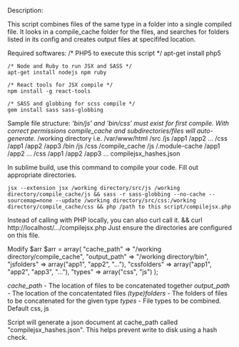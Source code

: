 Description:

This script combines files of the same type in a folder into a single compiled file. It looks in a compile_cache folder for the files, and searches for folders listed in its config and creates output files at specififed location.

Required softwares:
	/* PHP5 to execute this script */
	apt-get install php5

	/* Node and Ruby to run JSX and SASS */
	apt-get install nodejs npm ruby

	/* React tools for JSX compile */
	npm install -g react-tools

	/* SASS and globbing for scss compile */
	gem install sass sass-globbing

Sample file structure:
*'bin/js' and 'bin/css' must exist for first compile. With correct permissions compile_cache and subdirectories/files will auto-generate.*
	/working directory i.e. /var/www/html
		/src
			/js
				/app1
				/app2
				...
			/css
				/app1
				/app2
				/app3
		/bin
			/js
			/css
		/compile_cache
			/js
				/.module-cache
				/app1
				/app2
				...
			/css
				/app1
				/app2
				/app3
				...
			compilejsx_hashes.json

In sublime build, use this command to compile your code. Fill out appropriate directories.

	jsx --extension jsx /working directory/src/js /working directory/compile_cache/js && sass -r sass-globbing --no-cache --sourcemap=none --update /working directory/src/css:/working directory/compile_cache/css && php /path to this script/compilejsx.php

Instead of calling with PHP locally, you can also curl call it.
	&& curl http://localhost/.../compilejsx.php
Just ensure the directories are configured on this file.

Modify $arr
	$arr = array(
		"cache_path"	=>	"/working directory/compile_cache",
		"output_path"	=>	"/working directory/bin",
		"jsfolders"		=>	array("app1", "app2", "..."),
		"cssfolders"	=>	array("app1", "app2", "app3", "..."),
		"types"			=>	array("css", "js")
	);

*cache_path* 	- The location of files to be concatenated together
*output_path*	- The location of the concatentated files
*(type)folders*	- The folders of files to be concatenated for the given type
*types*			- File types to be combined. Default css, js

Script will generate a json document at cache_path called "compilejsx_hashes.json". This helps prevent write to disk using a hash check.